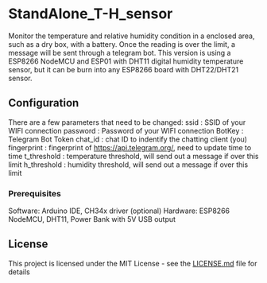 # StandAlone_T-H_sensor
Monitor the temperature and relative humidity condition in a enclosed area, such as a dry box, with a battery.
Once the reading is over the limit, a message will be sent through a telegram bot.
This version is using a ESP8266 NodeMCU and ESP01 with DHT11 digital humidity temperature sensor, but it can be burn into any ESP8266 board with DHT22/DHT21 sensor.

## Configuration

There are a few parameters that need to be changed:
ssid : SSID of your WIFI connection
password : Password of your WIFI connection
BotKey : Telegram Bot Token
chat_id : chat ID to indentify the chatting client (you)
fingerprint : fingerprint of https://api.telegram.org/, need to update time to time
t_threshold : temperature threshold, will send out a message if over this limit
h_threshold : humidity threshold, will send out a message if over this limit

### Prerequisites

Software: Arduino IDE, CH34x driver (optional)
Hardware: ESP8266 NodeMCU, DHT11, Power Bank with 5V USB output

## License

This project is licensed under the MIT License - see the [LICENSE.md](LICENSE.md) file for details

